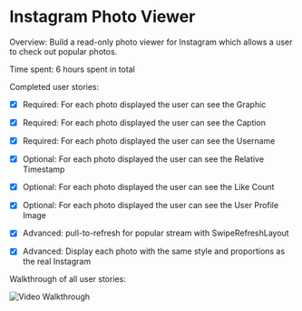 # Instagram Photo Viewer

Overview: Build a read-only photo viewer for Instagram which allows a user to check out popular photos.

Time spent: 6 hours spent in total

Completed user stories:

* [x] Required: For each photo displayed the user can see the Graphic
* [x] Required: For each photo displayed the user can see the Caption
* [x] Required: For each photo displayed the user can see the Username

* [x] Optional: For each photo displayed the user can see the Relative Timestamp
* [x] Optional: For each photo displayed the user can see the Like Count
* [x] Optional: For each photo displayed the user can see the User Profile Image

* [x] Advanced: pull-to-refresh for popular stream with SwipeRefreshLayout
* [x] Advanced: Display each photo with the same style and proportions as the real Instagram

Walkthrough of all user stories:

![Video Walkthrough](*.gif)
